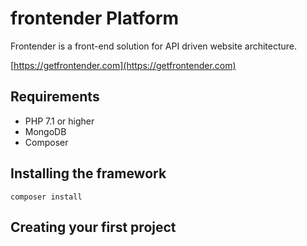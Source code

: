 # frontender Platform

Frontender is a front-end solution for API driven website architecture.

[https://getfrontender.com](https://getfrontender.com)

## Requirements
- PHP 7.1 or higher
- MongoDB
- Composer

## Installing the framework
```
composer install
```

## Creating your first project

